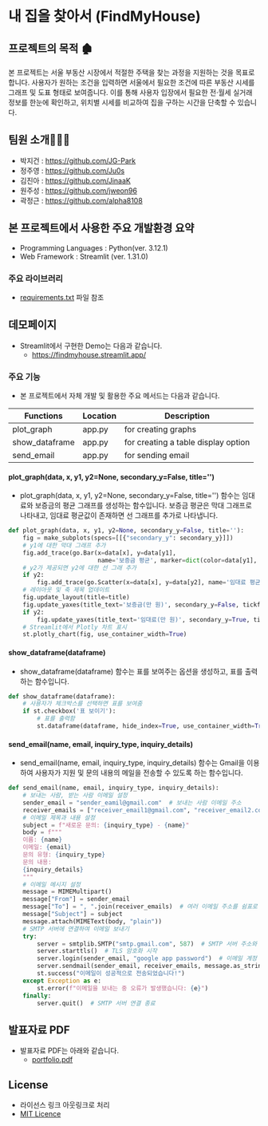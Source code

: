 # 내 집을 찾아서 (FindMyHouse)
## 프로젝트의 목적 🏚️
본 프로젝트는 서울 부동산 시장에서 적절한 주택을 찾는 과정을 지원하는 것을 목표로 합니다.
사용자가 원하는 조건을 입력하면 서울에서 필요한 조건에 따른 부동산 시세를 그래프 및 도표 형태로 보여줍니다.
이를 통해 사용자 입장에서 필요한 전·월세 실거래 정보를 한눈에 확인하고, 위치별 시세를 비교하여 집을 구하는 시간을 단축할 수 있습니다.

## 팀원 소개🧑‍🤝‍🧑
- 박지건 : https://github.com/JG-Park
- 정주영 : https://github.com/Ju0s
- 김진아 : https://github.com/JinaaK
- 원주성 : https://github.com/jweon96
- 곽정근 : https://github.com/alpha8108 

## 본 프로젝트에서 사용한 주요 개발환경 요약
  + Programming Languages : Python(ver. 3.12.1)
  + Web Framework : Streamlit (ver. 1.31.0)

### 주요 라이브러리
  + [requirements.txt](requirements.txt) 파일 참조

## 데모페이지
- Streamlit에서 구현한 Demo는 다음과 같습니다.
  + https://findmyhouse.streamlit.app/

### 주요 기능
 - 본 프로젝트에서 자체 개발 및 활용한 주요 메서드는 다음과 같습니다.

| Functions | Location | Description |
|---|---|---|
| plot_graph | app.py | for creating graphs |
| show_dataframe | app.py | for creating a table display option |
| send_email | app.py | for sending email |

#### plot_graph(data, x, y1, y2=None, secondary_y=False, title='')
-  plot_graph(data, x, y1, y2=None, secondary_y=False, title='') 함수는 임대료와 보증금의 평균 그래프를 생성하는 함수입니다. 보증금 평균은 막대 그래프로 나타내고, 임대료 평균값이 존재하면 선 그래프를 추가로 나타냅니다.
```python
def plot_graph(data, x, y1, y2=None, secondary_y=False, title=''):
    fig = make_subplots(specs=[[{"secondary_y": secondary_y}]])    
    # y1에 대한 막대 그래프 추가
    fig.add_trace(go.Bar(x=data[x], y=data[y1],
                         name='보증금 평균', marker=dict(color=data[y1], colorscale='Blues')), secondary_y=False)    
    # y2가 제공되면 y2에 대한 선 그래 추가
    if y2:    
        fig.add_trace(go.Scatter(x=data[x], y=data[y2], name='임대료 평균', line=dict(color='white')), secondary_y=True)
    # 레이아웃 및 축 제목 업데이트
    fig.update_layout(title=title)
    fig.update_yaxes(title_text='보증금(만 원)', secondary_y=False, tickformat=',.0f')
    if y2:
        fig.update_yaxes(title_text='임대료(만 원)', secondary_y=True, tickformat=',.0f')
    # Streamlit에서 Plotly 차트 표시
    st.plotly_chart(fig, use_container_width=True)
```

#### show_dataframe(dataframe)
- show_dataframe(dataframe) 함수는 표를 보여주는 옵션을 생성하고, 표를 출력하는 함수입니다.
```python
def show_dataframe(dataframe):
    # 사용자가 체크박스를 선택하면 표를 보여줌
    if st.checkbox('표 보이기'):
        # 표를 출력함
        st.dataframe(dataframe, hide_index=True, use_container_width=True)
```

#### send_email(name, email, inquiry_type, inquiry_details)
- send_email(name, email, inquiry_type, inquiry_details) 함수는 Gmail을 이용하여 사용자가 지원 및 문의 내용의 메일을 전송할 수 있도록 하는 함수입니다.
```python
def send_email(name, email, inquiry_type, inquiry_details):
    # 보내는 사람, 받는 사람 이메일 설정
    sender_email = "sender_eamil@gmail.com"  # 보내는 사람 이메일 주소
    receiver_emails = ["receiver_email1@gmail.com", "receiver_email2.com", "receiver_email3@gmail.com"]  # 받는 사람 이메일 주소
    # 이메일 제목과 내용 설정
    subject = f"새로운 문의: {inquiry_type} - {name}"
    body = f"""
    이름: {name}
    이메일: {email}
    문의 유형: {inquiry_type}
    문의 내용:
    {inquiry_details}
    """
    # 이메일 메시지 설정
    message = MIMEMultipart()
    message["From"] = sender_email
    message["To"] = ", ".join(receiver_emails)  # 여러 이메일 주소를 쉼표로 구분하여 문자열로 변환
    message["Subject"] = subject
    message.attach(MIMEText(body, "plain"))
    # SMTP 서버에 연결하여 이메일 보내기
    try:
        server = smtplib.SMTP("smtp.gmail.com", 587)  # SMTP 서버 주소와 포트
        server.starttls()  # TLS 암호화 시작
        server.login(sender_email, "google app password")  # 이메일 계정 로그인
        server.sendmail(sender_email, receiver_emails, message.as_string())  # 이메일 보내기
        st.success("이메일이 성공적으로 전송되었습니다!")
    except Exception as e:
        st.error(f"이메일을 보내는 중 오류가 발생했습니다: {e}")
    finally:
        server.quit()  # SMTP 서버 연결 종료
```

## 발표자료 PDF 
- 발표자료 PDF는 아래와 같습니다.
  + [portfolio.pdf](portfolio.pdf)

## License
- 라이선스 링크 아웃링크로 처리
- [MIT Licence](LICENSE)